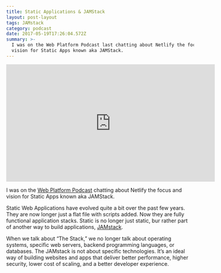 ```yaml
---
title: Static Applications & JAMStack
layout: post-layout
tags: JAMstack
category: podcast
date: 2017-05-19T17:26:04.572Z
summary: >-
  I was on the Web Platform Podcast last chatting about Netlify the focus and
  vision for Static Apps known aka JAMStack.
---
```

<iframe width="560" height="315" src="https://www.youtube.com/embed/v4eepRHnsxg" frameborder="0" allowfullscreen></iframe>

I was on the [Web Platform Podcast](https://itunes.apple.com/us/podcast/the-web-platform-podcast/id899384794?mt=2) chatting about Netlify the focus and vision for Static Apps known aka JAMStack.

Static Web Applications have evolved quite a bit over the past few years. They are now longer just a flat file with scripts added. Now they are fully functional application stacks. Static is no longer just static, bur rather part of another way to build applications, [JAMstack](https://jamstack.org/). 

When we talk about “The Stack,” we no longer talk about operating systems, specific web servers, backend programming languages, or databases. The JAMstack is not about specific technologies. It’s an ideal way of building websites and apps that deliver better performance, higher security, lower cost of scaling, and a better developer experience.


